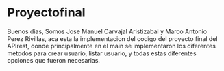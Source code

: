 # Proyectofinal
Buenos dias, Somos Jose Manuel Carvajal Aristizabal y Marco Antonio Perez Rivillas, aca esta la implementacion del codigo del proyecto final del APIrest, donde principalmente en el main se implementaron los diferentes metodos para crear usuario, listar usuario, y todas estas diferentes opciones que fueron necesarias.
